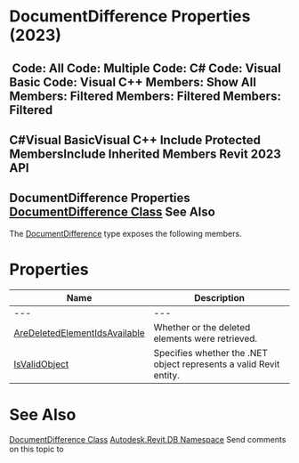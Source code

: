 # DocumentDifference Properties (2023)

﻿
 Code: All Code: Multiple Code: C# Code: Visual Basic Code: Visual C++  Members: Show All Members: Filtered Members: Filtered Members: Filtered   
---  
C#Visual BasicVisual C++
Include Protected MembersInclude Inherited Members
Revit 2023 API  
---  
DocumentDifference Properties  
[DocumentDifference Class](856189a3-0160-8609-8e6b-df23ea369e43.md "DocumentDifference Class") See Also  
---  
The [DocumentDifference](856189a3-0160-8609-8e6b-df23ea369e43.md "DocumentDifference Class") type exposes the following members.
# Properties
| Name | Description |
| --- | --- |
| --- | --- | --- |
| [AreDeletedElementIdsAvailable](03599d71-84de-97f3-8fcd-10a5d11a0910.md "AreDeletedElementIdsAvailable Property") | Whether or the deleted elements were retrieved. |
| [IsValidObject](32d5a71a-dac5-dff2-cbd8-907164366fdc.md "IsValidObject Property") | Specifies whether the .NET object represents a valid Revit entity. |

# See Also
[DocumentDifference Class](856189a3-0160-8609-8e6b-df23ea369e43.md "DocumentDifference Class")
[Autodesk.Revit.DB Namespace](87546ba7-461b-c646-cbb1-2cb8f5bff8b2.md "Autodesk.Revit.DB Namespace")
Send comments on this topic to 